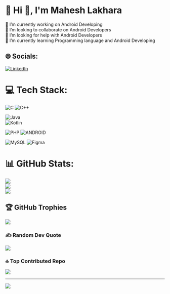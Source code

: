 # 💫 Hi 👋, I'm Mahesh Lakhara
🔭 I’m currently working on Android Developing<br>👯 I’m looking to collaborate on Android Developers<br>🤝 I’m looking for help with Android Developers<br>🌱 I’m currently learning Programming language and Android Developing


## 🌐 Socials:
[![LinkedIn](https://img.shields.io/badge/LinkedIn-%230077B5.svg?logo=linkedin&logoColor=white)](https://linkedin.com/in/Mahesh-LAKHARA) 

# 💻 Tech Stack:
![C](https://img.shields.io/badge/c-%2300599C.svg?style=for-the-badge&logo=c&logoColor=white)
![C++](https://img.shields.io/badge/c++-%2300599C.svg?style=for-the-badge&logo=c%2B%2B&logoColor=white)

![Java](https://img.shields.io/badge/java-%23ED8B00.svg?style=for-the-badge&logo=java&logoColor=white)   
![Kotlin](https://img.shields.io/badge/kotlin-%230095D5.svg?style=for-the-badge&logo=kotlin&logoColor=white) 

![PHP](https://img.shields.io/badge/php-%23777BB4.svg?style=for-the-badge&logo=php&logoColor=white) 
![ANDROID](https://img.shields.io/badge/android-%2320232a.svg?style=for-the-badge&logo=android&logoColor=%a4c639)

![MySQL](https://img.shields.io/badge/mysql-%2300f.svg?style=for-the-badge&logo=mysql&logoColor=white) 
![Figma](https://img.shields.io/badge/figma-%23F24E1E.svg?style=for-the-badge&logo=figma&logoColor=white)
# 📊 GitHub Stats:
![](https://github-readme-stats.vercel.app/api?username=mahesh-lakhara&theme=dark&hide_border=false&include_all_commits=false&count_private=false)<br/>
![](https://github-readme-streak-stats.herokuapp.com/?user=mahesh-lakhara&theme=dark&hide_border=false)<br/>
![](https://github-readme-stats.vercel.app/api/top-langs/?username=mahesh-lakhara&theme=dark&hide_border=false&include_all_commits=false&count_private=false&layout=compact)

## 🏆 GitHub Trophies
![](https://github-profile-trophy.vercel.app/?username=mahesh-lakhara&theme=radical&no-frame=false&no-bg=true&margin-w=4)

### ✍️ Random Dev Quote
![](https://quotes-github-readme.vercel.app/api?type=horizontal&theme=radical)

### 🔝 Top Contributed Repo
![](https://github-contributor-stats.vercel.app/api?username=mahesh-lakhara&limit=5&theme=dark&combine_all_yearly_contributions=true)

---
[![](https://visitcount.itsvg.in/api?id=mahesh-lakhara&icon=0&color=0)](https://visitcount.itsvg.in)

<!-- Proudly created with GPRM ( https://gprm.itsvg.in ) -->
